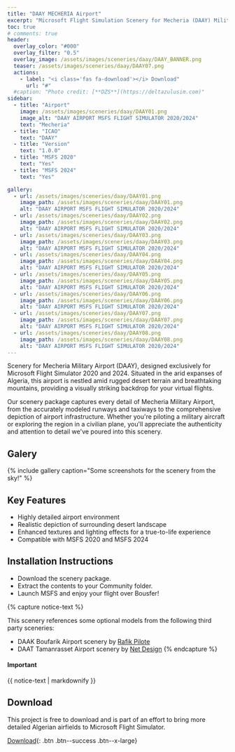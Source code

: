 ```yaml
---
title: "DAAY MECHERIA Airport"
excerpt: "Microsoft Flight Simulation Scenery for Mecheria (DAAY) Military Airport for MSFS2020 & MSFS2024"
toc: true
# comments: true
header:
  overlay_color: "#000"
  overlay_filter: "0.5"
  overlay_image: /assets/images/sceneries/daay/DAAY_BANNER.png
  teaser: /assets/images/sceneries/daay/DAAY07.png
  actions:
    - label: "<i class='fas fa-download'></i> Download"
      url: "#"
  #caption: "Photo credit: [**DZS**](https://deltazulusim.com)"
sidebar:
  - title: "Airport"
    image: /assets/images/sceneries/daay/DAAY01.png
    image_alt: "DAAY AIRPORT MSFS FLIGHT SIMULATOR 2020/2024"
    text: "Mecheria"
  - title: "ICAO"
    text: "DAAY"
  - title: "Version"
    text: "1.0.0"
  - title: "MSFS 2020"
    text: "Yes"
  - title: "MSFS 2024"
    text: "Yes"

gallery:
  - url: /assets/images/sceneries/daay/DAAY01.png
    image_path: /assets/images/sceneries/daay/DAAY01.png
    alt: "DAAY AIRPORT MSFS FLIGHT SIMULATOR 2020/2024"
  - url: /assets/images/sceneries/daay/DAAY02.png
    image_path: /assets/images/sceneries/daay/DAAY02.png
    alt: "DAAY AIRPORT MSFS FLIGHT SIMULATOR 2020/2024"
  - url: /assets/images/sceneries/daay/DAAY03.png
    image_path: /assets/images/sceneries/daay/DAAY03.png
    alt: "DAAY AIRPORT MSFS FLIGHT SIMULATOR 2020/2024"
  - url: /assets/images/sceneries/daay/DAAY04.png
    image_path: /assets/images/sceneries/daay/DAAY04.png
    alt: "DAAY AIRPORT MSFS FLIGHT SIMULATOR 2020/2024"
  - url: /assets/images/sceneries/daay/DAAY05.png
    image_path: /assets/images/sceneries/daay/DAAY05.png
    alt: "DAAY AIRPORT MSFS FLIGHT SIMULATOR 2020/2024"
  - url: /assets/images/sceneries/daay/DAAY06.png
    image_path: /assets/images/sceneries/daay/DAAY06.png
    alt: "DAAY AIRPORT MSFS FLIGHT SIMULATOR 2020/2024"
  - url: /assets/images/sceneries/daay/DAAY07.png
    image_path: /assets/images/sceneries/daay/DAAY07.png
    alt: "DAAY AIRPORT MSFS FLIGHT SIMULATOR 2020/2024"
  - url: /assets/images/sceneries/daay/DAAY08.png
    image_path: /assets/images/sceneries/daay/DAAY08.png
    alt: "DAAY AIRPORT MSFS FLIGHT SIMULATOR 2020/2024"
---
```


Scenery for Mecheria Military Airport (DAAY), designed exclusively for Microsoft Flight Simulator 2020 and 2024. Situated in the arid expanses of Algeria, this airport is nestled amid rugged desert terrain and breathtaking mountains, providing a visually striking backdrop for your virtual flights.

Our scenery package captures every detail of Mecheria Military Airport, from the accurately modeled runways and taxiways to the comprehensive depiction of airport infrastructure. Whether you're piloting a military aircraft or exploring the region in a civilian plane, you'll appreciate the authenticity and attention to detail we've poured into this scenery.

## Galery 
{% include gallery caption="Some screenshots for the scenery from the sky!" %}

## Key Features

- Highly detailed airport environment
- Realistic depiction of surrounding desert landscape
- Enhanced textures and lighting effects for a true-to-life experience
- Compatible with MSFS 2020 and MSFS 2024

## Installation Instructions
- Download the scenery package.
- Extract the contents to your Community folder.
- Launch MSFS and enjoy your flight over Bousfer!

{% capture notice-text %}

This scenery references some optional models from the following third party sceneries: 
* DAAK Boufarik Airport scenery by [Rafik Pilote](https://rafikpilote.e-monsite.com/pages/categorie-invisible/scenery-fs2020.html)
* DAAT Tamanrasset Airport scenery by [Net Design](https://contrail.shop/collections/msfs-regional-airports/products/daat-aguenar-tamanrasset-airport-msfs)
{% endcapture %}

<div class="notice--warning">
  <h4 class="no_toc">Important</h4>
  {{ notice-text | markdownify }}
</div>

## Download
This project is free to download and is part of an effort to bring more detailed Algerian airfields to Microsoft Flight Simulator.

[<i class='fas fa-download'></i> Download](#){: .btn .btn--success .btn--x-large}
